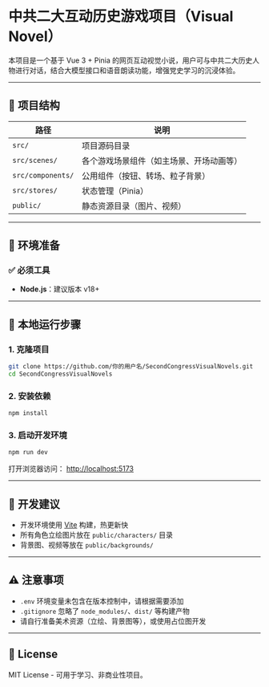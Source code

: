 # 中共二大互动历史游戏项目（Visual Novel）

本项目是一个基于 Vue 3 + Pinia 的网页互动视觉小说，用户可与中共二大历史人物进行对话，结合大模型接口和语音朗读功能，增强党史学习的沉浸体验。

---

## 📁 项目结构

| 路径              | 说明                      |
|------------------|---------------------------|
| `src/`           | 项目源码目录              |
| `src/scenes/`    | 各个游戏场景组件（如主场景、开场动画等） |
| `src/components/`| 公用组件（按钮、转场、粒子背景） |
| `src/stores/`    | 状态管理（Pinia）         |
| `public/`        | 静态资源目录（图片、视频） |

---

## 🧱 环境准备

### ✅ 必须工具

- **Node.js**：建议版本 v18+

---

## 🚀 本地运行步骤

### 1. 克隆项目

```bash
git clone https://github.com/你的用户名/SecondCongressVisualNovels.git
cd SecondCongressVisualNovels
```

### 2. 安装依赖

```bash
npm install
```

### 3. 启动开发环境

```bash
npm run dev
```

打开浏览器访问： [http://localhost:5173](http://localhost:5173)

---

## 🧪 开发建议

- 开发环境使用 [Vite](https://vitejs.dev/) 构建，热更新快
- 所有角色立绘图片放在 `public/characters/` 目录
- 背景图、视频等放在 `public/backgrounds/`

---

## ⚠️ 注意事项

- `.env` 环境变量未包含在版本控制中，请根据需要添加
- `.gitignore` 忽略了 `node_modules/`、`dist/` 等构建产物
- 请自行准备美术资源（立绘、背景图等），或使用占位图开发

---

## 📝 License

MIT License - 可用于学习、非商业性项目。
